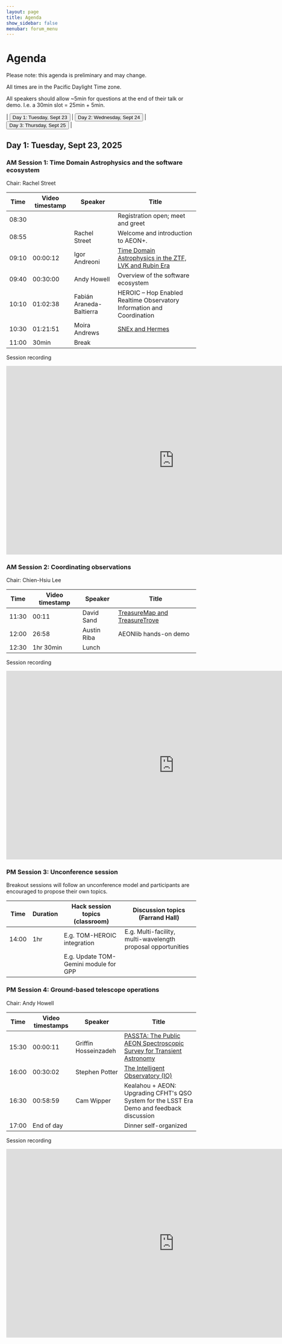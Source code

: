 ```yaml
---
layout: page
title: Agenda
show_sidebar: false
menubar: forum_menu
---
```


# Agenda
Please note: this agenda is preliminary and may change. 

All times are in the Pacific Daylight Time zone.  

All speakers should allow ~5min for questions at the end of their talk or demo.  I.e. a 30min slot = 25min + 5min. 

| <a href="/observatories_forum/agenda/"><button type="button">Day 1: Tuesday, Sept 23</button></a> | <a href="/observatories_forum/agenda2/"><button type="button">Day 2: Wednesday, Sept 24</button></a> | <a href="/observatories_forum/agenda3/"><button type="button">Day 3: Thursday, Sept 25</button></a> |

## Day 1: Tuesday, Sept 23, 2025
### AM Session 1: Time Domain Astrophysics and the software ecosystem
Chair: Rachel Street

| Time   | Video timestamp | Speaker                   | Title                                                                                                                                           |
|--------|-----------------|---------------------------|-------------------------------------------------------------------------------------------------------------------------------------------------|
| 08:30  |                 |                           | Registration open; meet and greet                                                                                                               |
| 08:55	 | 	               | Rachel Street	            | Welcome and introduction to AEON+.                                                                                                              |
| 09:10	 | 00:00:12	       | Igor Andreoni	            | [Time Domain Astrophysics in the ZTF, LVK and Rubin Era](https://drive.google.com/file/d/1Os9bimh1xb1rfrxJ7Tw-9C-tOLrZjLVw/view?usp=drive_link) |
| 09:40	 | 00:30:00	       | Andy Howell	              | Overview of the software ecosystem                                                                                                              |
| 10:10	 | 01:02:38	       | Fabián Araneda-Baltierra	 | HEROIC – Hop Enabled Realtime Observatory Information and Coordination                                                                          |
| 10:30	 | 01:21:51	       | Moira Andrews	            | [SNEx and Hermes](https://drive.google.com/file/d/1OW7iVM4deZehR-5NgVL8HxZ47MBabSUY/view?usp=drive_link)                                        |
| 11:00  | 30min           | Break                     |

Session recording
<iframe width="889" height="500" src="https://www.youtube.com/embed/krGWPkO9FU4" title="Observatories Forum 2025: Day1, Session1" frameborder="0" allow="accelerometer; autoplay; clipboard-write; encrypted-media; gyroscope; picture-in-picture; web-share" referrerpolicy="strict-origin-when-cross-origin" allowfullscreen></iframe>

### AM Session 2: Coordinating observations				
Chair: Chien-Hsiu Lee

| Time  | Video timestamp | Speaker | Title                                                                                                                  |
|-------|-----------------| ------- |------------------------------------------------------------------------------------------------------------------------|
| 11:30	| 00:11	          | David Sand	| [TreasureMap and TreasureTrove](https://drive.google.com/file/d/1jhsnfmp0cbvJ-mJUs3aP0YHiSf0LJ7WL/view?usp=drive_link) |
| 12:00	| 26:58           | Austin Riba	| AEONlib hands-on demo                                                                                                  |
| 12:30	| 1hr 30min	      | Lunch			|

Session recording
<iframe width="889" height="500" src="https://www.youtube.com/embed/ekzESdogtPU" title="Observatories Forum 2025: Day1, Session2" frameborder="0" allow="accelerometer; autoplay; clipboard-write; encrypted-media; gyroscope; picture-in-picture; web-share" referrerpolicy="strict-origin-when-cross-origin" allowfullscreen></iframe>

### PM Session 3: Unconference session
Breakout sessions will follow an unconference model and participants are encouraged to propose their own topics.

| Time  | Duration | Hack session topics (classroom)          | Discussion topics (Farrand Hall)	                                 |
|-------| -------- |------------------------------------------|-------------------------------------------------------------------|
| 14:00	| 1hr 	| E.g. TOM-HEROIC integration	             | E.g. Multi-facility, multi-wavelength proposal opportunities 				 |
| 		| 		| E.g. Update TOM-Gemini module for GPP			 |                                                                   |	

### PM Session 4: Ground-based telescope operations							
Chair: Andy Howell

| Time  | Video timestamps | Speaker | Title                                                                                                                                                                            |
|-------|------------------| ------- |----------------------------------------------------------------------------------------------------------------------------------------------------------------------------------|
| 15:30	| 00:00:11         | Griffin Hosseinzadeh	| [PASSTA: The Public AEON Spectroscopic Survey for Transient Astronomy](https://drive.google.com/file/d/14__IB0kawbnPj9zdQI1JH_UgI7oOogdt/view?usp=drive_link)	                   |				
| 16:00	| 00:30:02         | Stephen Potter	| [The Intelligent Observatory (IO)](https://docs.google.com/presentation/d/1rJFxBMwJHG9oqfyeB77omSM9GXN9_sju/edit?usp=drive_link&ouid=116755335466254621154&rtpof=true&sd=true) 	 |	
| 16:30	| 00:58:59         | Cam Wipper	| Kealahou + AEON: Upgrading CFHT's QSO System for the LSST Era	Demo and feedback discussion	                                                                                      |			
| 17:00	| End of day       | | Dinner self-organized		                                                                                                                                                          |

Session recording
<iframe width="889" height="500" src="https://www.youtube.com/embed/MAngDUIoTOQ" title="Observatories Forum 2025: Day1, Session4" frameborder="0" allow="accelerometer; autoplay; clipboard-write; encrypted-media; gyroscope; picture-in-picture; web-share" referrerpolicy="strict-origin-when-cross-origin" allowfullscreen></iframe>